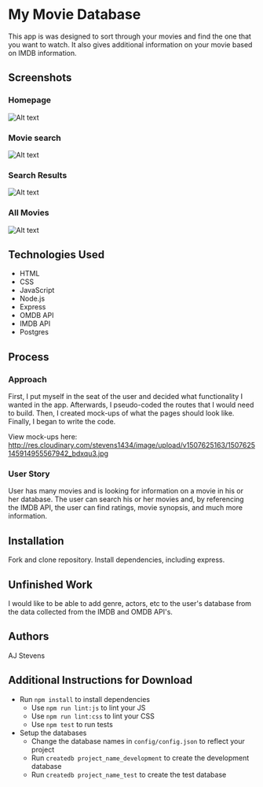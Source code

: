 # My Movie Database

This app is was designed to sort through your movies and find the one that you want to watch.
It also gives additional information on your movie based on IMDB information.

## Screenshots

### Homepage
![Alt text](http://res.cloudinary.com/stevens1434/image/upload/v1507626895/home-screen_mvvxpk.png)

### Movie search
![Alt text](http://res.cloudinary.com/stevens1434/image/upload/v1507626893/search_wz95ws.png)

### Search Results
![Alt text](http://res.cloudinary.com/stevens1434/image/upload/v1507626897/results_n7rbws.png)

### All Movies

![Alt text](http://res.cloudinary.com/stevens1434/image/upload/v1507626893/all-movies_bihg76.png)
## Technologies Used

- HTML
- CSS
- JavaScript
- Node.js
- Express
- OMDB API
- IMDB API
- Postgres

## Process

### Approach

First, I put myself in the seat of the user and decided what functionality I wanted in the app.
Afterwards, I pseudo-coded the routes that I would need to build. Then, I created mock-ups of
what the pages should look like. Finally, I began to write the code.

View mock-ups here: http://res.cloudinary.com/stevens1434/image/upload/v1507625163/1507625145914955567942_bdxqu3.jpg

### User Story

User has many movies and is looking for information on a movie in his or her database. The user can search his
or her movies and, by referencing the IMDB API, the user can find ratings, movie synopsis, and much more
information.

## Installation

Fork and clone repository. Install dependencies, including express.

## Unfinished Work

I would like to be able to add genre, actors, etc to the user's database from the data collected from
the IMDB and OMDB API's.

## Authors

AJ Stevens

## Additional Instructions for Download

* Run `npm install` to install dependencies
  * Use `npm run lint:js` to lint your JS
  * Use `npm run lint:css` to lint your CSS
  * Use `npm test` to run tests
* Setup the databases
  * Change the database names in `config/config.json` to reflect your project
  * Run `createdb project_name_development` to create the development database
  * Run `createdb project_name_test` to create the test database
